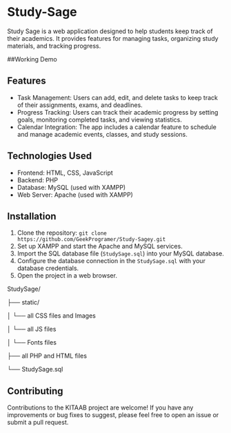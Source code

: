 # Study-Sage
Study Sage is a web application designed to help students keep track of their academics. It provides features for managing tasks, organizing study materials, and tracking progress.

##Working Demo
<a></a>

## Features

- Task Management: Users can add, edit, and delete tasks to keep track of their assignments, exams, and deadlines.
- Progress Tracking: Users can track their academic progress by setting goals, monitoring completed tasks, and viewing statistics.
- Calendar Integration: The app includes a calendar feature to schedule and manage academic events, classes, and study sessions.

## Technologies Used

- Frontend: HTML, CSS, JavaScript
- Backend: PHP
- Database: MySQL (used with XAMPP)
- Web Server: Apache (used with XAMPP)

## Installation

1. Clone the repository:  `git clone https://github.com/GeekProgramer/Study-Sagey.git`
2. Set up XAMPP and start the Apache and MySQL services.
3. Import the SQL database file (`StudySage.sql`) into your MySQL database.
4. Configure the database connection in the `StudySage.sql` with your database credentials.
5. Open the project in a web browser.

StudySage/

├── static/

│ └── all CSS files and Images

│ └── all JS files

│ └── Fonts files

├── all PHP and HTML files

└── StudySage.sql


## Contributing

Contributions to the KITAAB project are welcome! If you have any improvements or bug fixes to suggest, please feel free to open an issue or submit a pull request.

